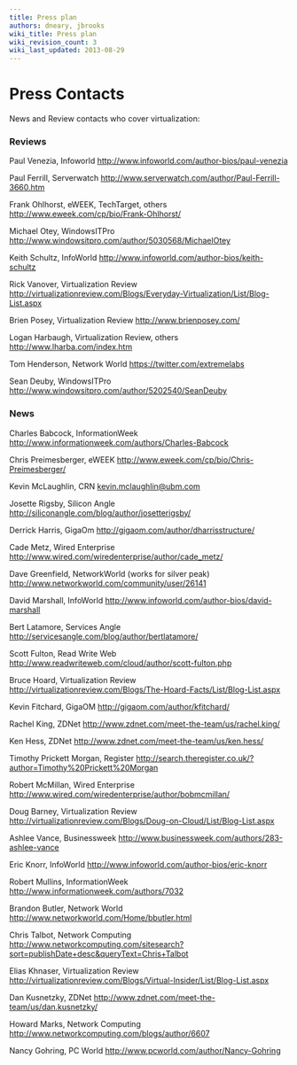 ```yaml
---
title: Press plan
authors: dneary, jbrooks
wiki_title: Press plan
wiki_revision_count: 3
wiki_last_updated: 2013-08-29
---
```


# Press Contacts

News and Review contacts who cover virtualization:

### Reviews

Paul Venezia, Infoworld <http://www.infoworld.com/author-bios/paul-venezia>

Paul Ferrill, Serverwatch <http://www.serverwatch.com/author/Paul-Ferrill-3660.htm>

Frank Ohlhorst, eWEEK, TechTarget, others <http://www.eweek.com/cp/bio/Frank-Ohlhorst/>

Michael Otey, WindowsITPro <http://www.windowsitpro.com/author/5030568/MichaelOtey>

Keith Schultz, InfoWorld <http://www.infoworld.com/author-bios/keith-schultz>

Rick Vanover, Virtualization Review <http://virtualizationreview.com/Blogs/Everyday-Virtualization/List/Blog-List.aspx>

Brien Posey, Virtualization Review <http://www.brienposey.com/>

Logan Harbaugh, Virtualization Review, others <http://www.lharba.com/index.htm>

Tom Henderson, Network World <https://twitter.com/extremelabs>

Sean Deuby, WindowsITPro <http://www.windowsitpro.com/author/5202540/SeanDeuby>

### News

Charles Babcock, InformationWeek <http://www.informationweek.com/authors/Charles-Babcock>

Chris Preimesberger, eWEEK <http://www.eweek.com/cp/bio/Chris-Preimesberger/>

Kevin McLaughlin, CRN kevin.mclaughlin@ubm.com

Josette Rigsby, Silicon Angle <http://siliconangle.com/blog/author/josetterigsby/>

Derrick Harris, GigaOm <http://gigaom.com/author/dharrisstructure/>

Cade Metz, Wired Enterprise <http://www.wired.com/wiredenterprise/author/cade_metz/>

Dave Greenfield, NetworkWorld (works for silver peak) <http://www.networkworld.com/community/user/26141>

David Marshall, InfoWorld <http://www.infoworld.com/author-bios/david-marshall>

Bert Latamore, Services Angle <http://servicesangle.com/blog/author/bertlatamore/>

Scott Fulton, Read Write Web <http://www.readwriteweb.com/cloud/author/scott-fulton.php>

Bruce Hoard, Virtualization Review <http://virtualizationreview.com/Blogs/The-Hoard-Facts/List/Blog-List.aspx>

Kevin Fitchard, GigaOM <http://gigaom.com/author/kfitchard/>

Rachel King, ZDNet <http://www.zdnet.com/meet-the-team/us/rachel.king/>

Ken Hess, ZDNet <http://www.zdnet.com/meet-the-team/us/ken.hess/>

Timothy Prickett Morgan, Register <http://search.theregister.co.uk/?author=Timothy%20Prickett%20Morgan>

Robert McMillan, Wired Enterprise <http://www.wired.com/wiredenterprise/author/bobmcmillan/>

Doug Barney, Virtualization Review <http://virtualizationreview.com/Blogs/Doug-on-Cloud/List/Blog-List.aspx>

Ashlee Vance, Businessweek <http://www.businessweek.com/authors/283-ashlee-vance>

Eric Knorr, InfoWorld <http://www.infoworld.com/author-bios/eric-knorr>

Robert Mullins, InformationWeek <http://www.informationweek.com/authors/7032>

Brandon Butler, Network World <http://www.networkworld.com/Home/bbutler.html>

Chris Talbot, Network Computing <http://www.networkcomputing.com/sitesearch?sort=publishDate+desc&queryText=Chris+Talbot>

Elias Khnaser, Virtualization Review <http://virtualizationreview.com/Blogs/Virtual-Insider/List/Blog-List.aspx>

Dan Kusnetzky, ZDNet <http://www.zdnet.com/meet-the-team/us/dan.kusnetzky/>

Howard Marks, Network Computing <http://www.networkcomputing.com/blogs/author/6607>

Nancy Gohring, PC World <http://www.pcworld.com/author/Nancy-Gohring>

